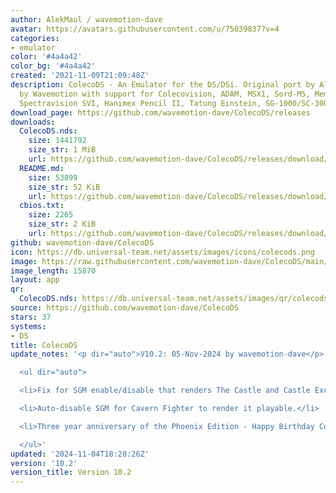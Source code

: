 ```yaml
---
author: AlekMaul / wavemotion-dave
avatar: https://avatars.githubusercontent.com/u/75039837?v=4
categories:
- emulator
color: '#4a4a42'
color_bg: '#4a4a42'
created: '2021-11-09T21:09:48Z'
description: ColecoDS - An Emulator for the DS/DSi. Original port by Alekmaul. Phoenix-Edition
  by Wavemotion with support for Colecovision, ADAM, MSX1, Sord-M5, Memotech MTX,
  Spectravision SVI, Hanimex Pencil II, Tatung Einstein, SG-1000/SC-3000 and the Creativision.
download_page: https://github.com/wavemotion-dave/ColecoDS/releases
downloads:
  ColecoDS.nds:
    size: 1441792
    size_str: 1 MiB
    url: https://github.com/wavemotion-dave/ColecoDS/releases/download/10.2/ColecoDS.nds
  README.md:
    size: 53899
    size_str: 52 KiB
    url: https://github.com/wavemotion-dave/ColecoDS/releases/download/10.2/README.md
  cbios.txt:
    size: 2265
    size_str: 2 KiB
    url: https://github.com/wavemotion-dave/ColecoDS/releases/download/10.2/cbios.txt
github: wavemotion-dave/ColecoDS
icon: https://db.universal-team.net/assets/images/icons/colecods.png
image: https://raw.githubusercontent.com/wavemotion-dave/ColecoDS/main/arm9/gfx_data/pdev_tbg0.png
image_length: 15870
layout: app
qr:
  ColecoDS.nds: https://db.universal-team.net/assets/images/qr/colecods-nds.png
source: https://github.com/wavemotion-dave/ColecoDS
stars: 37
systems:
- DS
title: ColecoDS
update_notes: '<p dir="auto">V10.2: 05-Nov-2024 by wavemotion-dave</p>

  <ul dir="auto">

  <li>Fix for SGM enable/disable that renders The Castle and Castle Excellent playable.</li>

  <li>Auto-disable SGM for Cavern Fighter to render it playable.</li>

  <li>Three year anniversary of the Phoenix Edition - Happy Birthday ColecoDS!</li>

  </ul>'
updated: '2024-11-04T18:28:26Z'
version: '10.2'
version_title: Version 10.2
---
```

